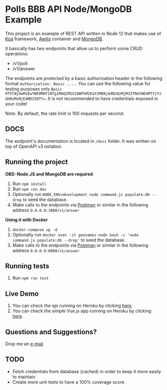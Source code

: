 Polls BBB API Node/MongoDB Example
=================================================

This project is an example of REST API written in Node 12 that makes use of [Koa](https://koajs.com/) framework, [Awilix](https://github.com/jeffijoe/awilix) container and [MongoDB](https://mongodb.com/).

It basically has two endpoints that allow us to perform some CRUD operations:

- /v1/poll
- /v1/answer

The endpoints are protected by a basic authorization header in the following format `Authorization: Basic ....`.
You can use the following value for testing purposes only `Basic OTVlNjUwMzEwYWE0MDFiNTg1MmQ2M2U1OWFhM2EwY2M6NjA4NzQzMjM3ZTRmYWE4MTYzYzdhMzMxMjE4MDI5OTY=`. It is not recommended to have credentials exposed in your code!

Note: By default, the rate limit is 100 requests per second.

## DOCS
The endpoint's documentation is located in `/docs` folder. It was written on top of OpenAPI v3 notation.

## Running the project

**OBS: Node.JS and MongoDB are required**

1. Run `npm install`
2. Run `npm run dev`
3. Optionally run `NODE_ENV=development node command.js populate:db --drop` to seed the database.
4. Make calls to the endpoints via [Postman](https://www.getpostman.com/) or similar in the following address `0.0.0.0:3000/v1/answer`

**Using it with Docker**
1. `docker-compose up -d`
2. Optionally run `docker exec -it geonames-node bash -c 'node command.js populate:db --drop'` to seed the database. 
3. Make calls to the endpoints via [Postman](https://www.getpostman.com/) or similar in the following address `0.0.0.0:8080/v1/answer`

## Running tests
1. Run `npm run test`

## Live Demo
1. You can check the api running on Heroku by clicking [here](https://polls-bbb-api-node.herokuapp.com/health).
2. You can check the simple Vue.js app running on Heroku by clicking [here](https://polls-bbb-angular.herokuapp.com).

## Questions and Suggestions?
Drop me an [e-mail](mailto:rafael.harus@gmail.com)

## TODO
- Fetch credentials from database (cached) in order to keep it more easily to maintain
- Create more unit tests to have a 100% coverage score.

